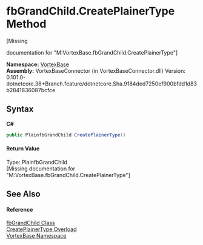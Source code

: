 # fbGrandChild.CreatePlainerType Method 
 

\[Missing <summary> documentation for "M:VortexBase.fbGrandChild.CreatePlainerType"\]

**Namespace:**&nbsp;<a href="N_VortexBase.md">VortexBase</a><br />**Assembly:**&nbsp;VortexBaseConnector (in VortexBaseConnector.dll) Version: 0.101.0-dotnetcore.38+Branch.feature/dotnetcore.Sha.9184ded7250ef900bfdd1d83b2841836087bcfce

## Syntax

**C#**<br />
``` C#
public PlainfbGrandChild CreatePlainerType()
```


#### Return Value
Type: PlainfbGrandChild<br />\[Missing <returns> documentation for "M:VortexBase.fbGrandChild.CreatePlainerType"\]

## See Also


#### Reference
<a href="T_VortexBase_fbGrandChild.md">fbGrandChild Class</a><br /><a href="Overload_VortexBase_fbGrandChild_CreatePlainerType.md">CreatePlainerType Overload</a><br /><a href="N_VortexBase.md">VortexBase Namespace</a><br />